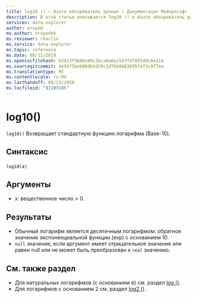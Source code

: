 ```yaml
---
title: log10 () — Azure обозреватель данных | Документация Майкрософт
description: В этой статье описывается log10 () в Azure обозреватель данных.
services: data-explorer
author: orspod
ms.author: orspodek
ms.reviewer: rkarlin
ms.service: data-explorer
ms.topic: reference
ms.date: 08/11/2019
ms.openlocfilehash: 62813f5680e89c2bca0a6ec547fd7055ddc0e414
ms.sourcegitcommit: 4e95f5beb060b5d29c1d7bb8683695fe73c9f7ea
ms.translationtype: MT
ms.contentlocale: ru-RU
ms.lasthandoff: 09/23/2020
ms.locfileid: "91103185"
---
```

# <a name="log10"></a>log10()

`log10()` Возвращает стандартную функцию логарифма (Base-10).  

## <a name="syntax"></a>Синтаксис

`log10(`*x*`)`

## <a name="arguments"></a>Аргументы

* *x*: вещественное число > 0.

## <a name="returns"></a>Результаты

* Обычный логарифм является десятичным логарифмом: обратное значение экспоненциальной функции (exp) с основанием 10.
* `null` значение, если аргумент имеет отрицательное значение или равен null или не может быть преобразован к `real` значению. 

## <a name="see-also"></a>См. также раздел

* Для натуральных логарифмов (с основанием e) см. раздел [log ()](log-function.md).
* Для логарифмов с основанием 2 см. раздел [log2 ()](log2-function.md) .